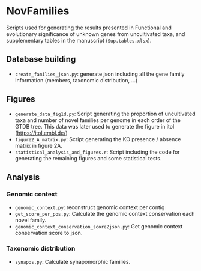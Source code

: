 # NovFamilies
Scripts used for generating the results presented in Functional and evolutionary significance of unknown genes from uncultivated taxa, and supplementary tables in the manuscript (``Sup.tables.xlsx``).  

## Database building

- ``create_families_json.py``: generate json including all the gene family information (members, taxonomic distribution, ...)

## Figures

- ``generate_data_fig1d.py``: Script generating the proportion of uncultivated taxa and number of novel families per genome in each order of the GTDB tree. This data was later used to generate the figure in itol (https://itol.embl.de/) 
- ``figure2_A_matrix.py``: Script generating the KO presence / absence matrix in figure 2A.
- ``statistical_analysis_and_figures.r``: Script including the code for generating the remaining figures and some statistical tests. 

## Analysis

### Genomic context
- ``genomic_context.py``: reconstruct genomic context per contig
- ``get_score_per_pos.py``: Calculate the genomic context conservation each novel family.
- ``genomic_context_conservation_score2json.py``: Get genomic context conservation score to json. 

### Taxonomic distribution

- ``synapos.py``: Calculate synapomorphic families. 
